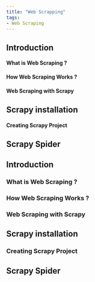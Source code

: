 ```yaml
---
title: "Web Scrapping"
tags:
- Web Scraping
---
```


## Introduction
#### What is Web Scraping ?
#### How Web Scraping Works ?
#### Web Scraping with Scrapy
## Scrapy installation
#### Creating Scrapy Project
## Scrapy Spider


## Introduction
### What is Web Scraping ?
### How Web Scraping Works ?
### Web Scraping with Scrapy
## Scrapy installation
### Creating Scrapy Project
## Scrapy Spider
